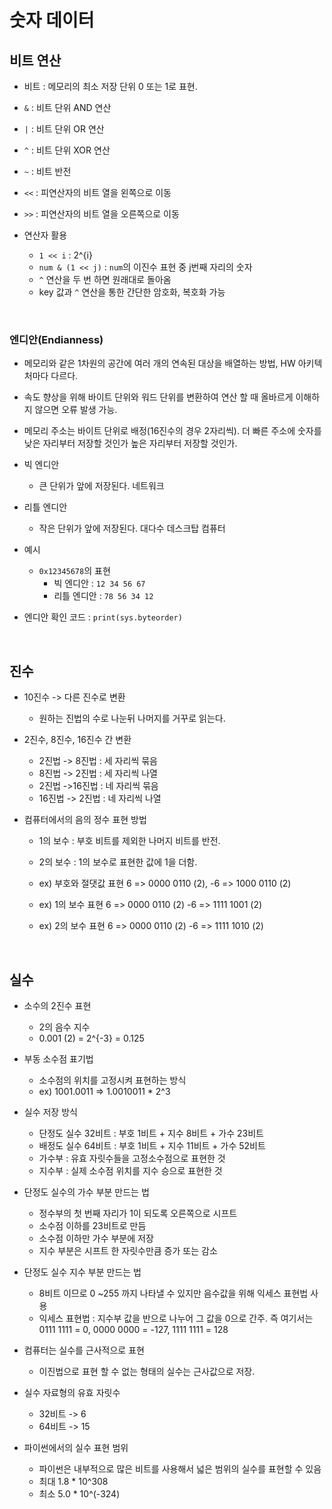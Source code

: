 # 숫자 데이터

## 비트 연산

- 비트 : 메모리의 최소 저장 단위 0 또는 1로 표현.

- `&` : 비트 단위 AND 연산
- `|` : 비트 단위 OR 연산
- `^` : 비트 단위 XOR 연산
- `~` : 비트 반전
- `<<` : 피연산자의 비트 열을 왼쪽으로 이동
- `>>` : 피연산자의 비트 열을 오른쪽으로 이동



- 연산자 활용
  - `1 << i` : 2^{i}
  - `num & (1 << j)` : `num`의 이진수 표현 중 j번째 자리의 숫자
  - `^` 연산을 두 번 하면 원래대로 돌아옴
  - key 값과 `^` 연산을 통한 간단한 암호화, 복호화 가능



<br/>

### 엔디안(Endianness)

- 메모리와 같은 1차원의 공간에 여러 개의 연속된 대상을 배열하는 방법, HW 아키텍처마다 다르다.

- 속도 향상을 위해 바이트 단위와 워드 단위를 변환하여 연산 할 때 올바르게 이해하지 않으면 오류 발생 가능.

- 메모리 주소는 바이트 단위로 배정(16진수의 경우 2자리씩). 더 빠른 주소에 숫자를 낮은 자리부터 저장할 것인가 높은 자리부터 저장할 것인가.

- 빅 엔디안

  - 큰 단위가 앞에 저장된다. 네트워크

- 리틀 엔디안

  - 작은 단위가 앞에 저장된다. 대다수 데스크탑 컴퓨터

- 예시

  - `0x12345678`의 표현
    - 빅 엔디안 : `12 34 56 67`
    - 리틀 엔디안 : `78 56 34 12`

- 엔디안 확인 코드 : `print(sys.byteorder)`

  

<br/>

## 진수

- 10진수 -> 다른 진수로 변환
  - 원하는 진법의 수로 나눈뒤 나머지를 거꾸로 읽는다.

- 2진수, 8진수, 16진수 간 변환
  - 2진법 -> 8진법 : 세 자리씩 묶음
  - 8진법 -> 2진법 : 세 자리씩 나열 
  - 2진법 ->16진법 : 네 자리씩 묶음
  - 16진법 -> 2진법 : 네 자리씩 나열

- 컴퓨터에서의 음의 정수 표현 방법

  - 1의 보수 : 부호 비트를 제외한 나머지 비트를 반전.
  - 2의 보수 : 1의 보수로 표현한 값에 1을 더함.

  - ex) 부호와 절댓값 표현 6 => 0000 0110 (2), -6 => 1000 0110 (2) 
  - ex) 1의 보수 표현 6 => 0000 0110 (2) -6 => 1111 1001 (2)
  - ex) 2의 보수 표현 6 => 0000 0110 (2) -6 => 1111 1010 (2)

<br/>

## 실수

- 소수의 2진수 표현
  - 2의 음수 지수
  - 0.001 (2) = 2^{-3} = 0.125
- 부동 소수점 표기법
  - 소수점의 위치를 고정시켜 표현하는 방식
  - ex) 1001.0011 => 1.0010011 * 2^3
- 실수 저장 방식
  - 단정도 실수 32비트 : 부호 1비트 + 지수 8비트 + 가수 23비트
  - 배정도 실수 64비트 : 부호 1비트 + 지수 11비트 + 가수 52비트
  - 가수부 : 유효 자릿수들을 고정소수점으로 표현한 것
  - 지수부 : 실제 소수점 위치를 지수 승으로 표현한 것

- 단정도 실수의 가수 부분 만드는 법
  - 정수부의 첫 번째 자리가 1이 되도록 오른쪽으로 시프트
  - 소수점 이하를 23비트로 만듬
  - 소수점 이하만 가수 부분에 저장
  - 지수 부분은 시프트 한 자릿수만큼 증가 또는 감소
- 단정도 실수 지수 부분 만드는 법
  - 8비트 이므로  0 ~255 까지 나타낼 수 있지만 음수값을 위해 익세스 표현법 사용
  - 익세스 표현법 : 지수부 값을 반으로 나누어 그 값을 0으로 간주. 즉 여기서는 0111 1111 = 0, 0000 0000 = -127, 1111 1111 = 128 
- 컴퓨터는 실수를 근사적으로 표현
  - 이진법으로 표현 할 수 없는 형태의 실수는 근사값으로 저장.
- 실수 자료형의 유효 자릿수
  - 32비트 -> 6
  - 64비트 -> 15
- 파이썬에서의 실수 표현 범위
  - 파이썬은 내부적으로 많은 비트를 사용해서 넓은 범위의 실수를 표현할 수 있음
  - 최대 1.8 * 10^308
  - 최소 5.0 * 10^(-324)

